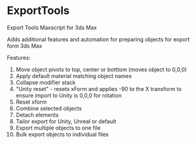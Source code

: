 # ExportTools
Export Tools Maxscript for 3ds Max

Adds additional features and automation for preparing objects for export form 3ds Max

Features:
1. Move object pivots to top, center or botttom (moves object to 0,0,0)
2. Apply default material matching object names
3. Collapse modifier stack
4. "Unity reset" - resets xForm and applies -90 to the X transform to ensure import to Unity is 0,0,0 for rotation
5. Reset xform
6. Combine selected objects
7. Detach elements
8. Tailor export for Unity, Unreal or default
9. Export multiple objects to one file
10. Bulk export objects to individual files
